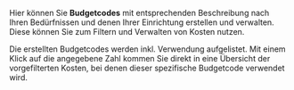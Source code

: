 Hier können Sie **Budgetcodes** mit entsprechenden Beschreibung nach Ihren Bedürfnissen und denen Ihrer Einrichtung erstellen und verwalten. Diese können Sie zum Filtern und Verwalten von Kosten nutzen.  

Die erstellten Budgetcodes werden inkl. Verwendung aufgelistet. Mit einem Klick auf die angegebene Zahl kommen Sie direkt in eine Übersicht der vorgefilterten Kosten, bei denen dieser spezifische Budgetcode verwendet wird.
